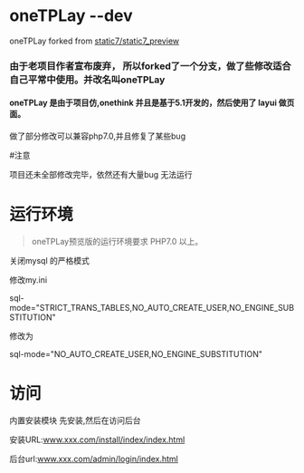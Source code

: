 # oneTPLay  --dev
oneTPLay forked  from [static7/static7_preview](https://github.com/static7/static7_preview)

### 由于老项目作者宣布废弃， 所以forked了一个分支，做了些修改适合自己平常中使用。并改名叫oneTPLay

#### oneTPLay 是由于项目仿,onethink 并且是基于5.1开发的，然后使用了 layui 做页面。

做了部分修改可以兼容php7.0,并且修复了某些bug

#注意

项目还未全部修改完毕，依然还有大量bug 无法运行



运行环境 
===============

>  oneTPLay预览版的运行环境要求 PHP7.0  以上。



关闭mysql 的严格模式

修改my.ini

sql-mode="STRICT_TRANS_TABLES,NO_AUTO_CREATE_USER,NO_ENGINE_SUBSTITUTION"

修改为

sql-mode="NO_AUTO_CREATE_USER,NO_ENGINE_SUBSTITUTION"   


# 访问

内置安装模块 先安装,然后在访问后台  

安装URL:www.xxx.com/install/index/index.html  

后台url:www.xxx.com/admin/login/index.html